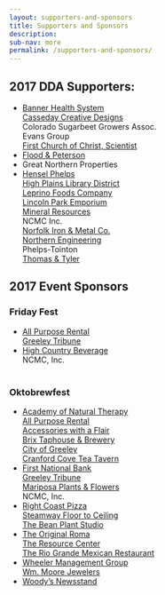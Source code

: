 ```yaml
---
layout: supporters-and-sponsors
title: Supporters and Sponsors
description:
sub-nav: more
permalink: /supporters-and-sponsors/
---
```



## 2017 DDA Supporters:

* [Banner Health System](https://www.bannerhealth.com/)
  <br>[Casseday Creative Designs](http://www.casseday.net/)
  <br>Colorado Sugarbeet Growers Assoc.
  <br>Evans Group
  <br>[First Church of Christ, Scientist](http://christiansciencecolorado.org/churches/first-church-of-christ-scientist-greeley/)
* [Flood & Peterson](http://floodpeterson.com/)
* Great Northern Properties
* [Hensel Phelps](http://www.henselphelps.com/)
  <br>[High Plains Library District](http://www.mylibrary.us/)
  <br>[Leprino Foods Company](http://www.leprinofoods.com/)
  <br>[Lincoln Park Emporium](http://www.lincolnparkemporium.com/home.php)
  <br>[Mineral Resources](http://mineralresourcesinc.com/)
  <br>NCMC Inc.
  <br>[Norfolk Iron & Metal Co.](http://www.norfolkiron.com/)
  <br>[Northern Engineering](http://northernengineering.com/)
  <br>Phelps-Tointon
  <br>[Thomas & Tyler](http://www.thomasandtyler.com/)

## 2017 Event Sponsors

### Friday Fest

* [All Purpose Rental](http://www.allpurposerental.com/)
  <br>[Greeley Tribune](http://www.greeleytribune.com/)
* [High Country Beverage](http://highcountrybeverage.com/agegate/)
  <br>NCMC, Inc.
  <br>&nbsp;

### Oktobrewfest

* [Academy of Natural Therapy](http://www.natural-therapy.com/)
  <br>[All Purpose Rental](http://www.allpurposerental.com/)
  <br>[Accessories with a Flair](http://accessoriesfashionsandhair.com/)
  <br>[Brix Taphouse & Brewery](http://www.brixtaphouseandbrewery.com/)
  <br>[City of Greeley](http://greeleygov.com/)
  <br>[Cranford Cove Tea Tavern](http://www.cranfordcove.com/)
* [First National Bank](https://www.1stnationalbank.com/site/personal/)
  <br>[Greeley Tribune](http://www.greeleytribune.com/)
  <br>[Mariposa Plants & Flowers](http://www.mariposaflowers.com/)
  <br>NCMC, Inc.
* [Right Coast Pizza](http://www.rightcoastpizza.com/)
  <br>[Steamway Floor to Ceiling](http://www.steamwayftc.com/)
  <br>[The Bean Plant Studio](https://www.facebook.com/TheBeanPlantStudio/)
* [The Original Roma](http://romagreeley.com/)
  <br>[The Resource Center](http://tests4greeley.com/)
  <br>[The Rio Grande Mexican Restaurant](https://www.riograndemexican.com/)
* [Wheeler Management Group](http://www.wheelermgt.com/)
  <br>[Wm. Moore Jewelers](http://www.wmmoorejewelers.com/)
* [Woody’s Newsstand](https://www.facebook.com/woodysbookstore/)